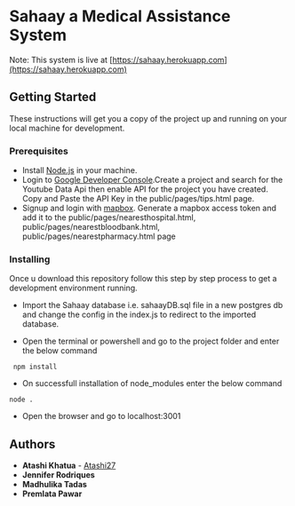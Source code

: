 # Sahaay a Medical Assistance System
Note: This system is live at [https://sahaay.herokuapp.com](https://sahaay.herokuapp.com)


## Getting Started

These instructions will get you a copy of the project up and running on your local machine for development.

### Prerequisites

* Install [Node.js](https://nodejs.org/en/download/) in your machine.
* Login to [Google Developer Console](https://console.developers.google.com/).Create a project and search for the Youtube Data Api then enable API for the project you have created. Copy and Paste the API Key in the public/pages/tips.html page.
* Signup and login with [mapbox](https://www.mapbox.com/). Generate a mapbox access token and add it to the public/pages/nearesthospital.html, public/pages/nearestbloodbank.html, public/pages/nearestpharmacy.html page

### Installing

Once u download this repository follow this step by step process to get a development environment running.
* Import the Sahaay database i.e. sahaayDB.sql file in a new postgres db and change the config in the index.js to redirect to the imported database.

* Open the terminal or powershell and go to the project folder and enter the below command

```
 npm install
```

* On successfull installation of node_modules enter the below command

```
node .
```

* Open the browser and go to localhost:3001

## Authors

* **Atashi Khatua** - [Atashi27](https://github.com/Atashi27/)
* **Jennifer Rodriques** 
* **Madhulika Tadas** 
* **Premlata Pawar** 





